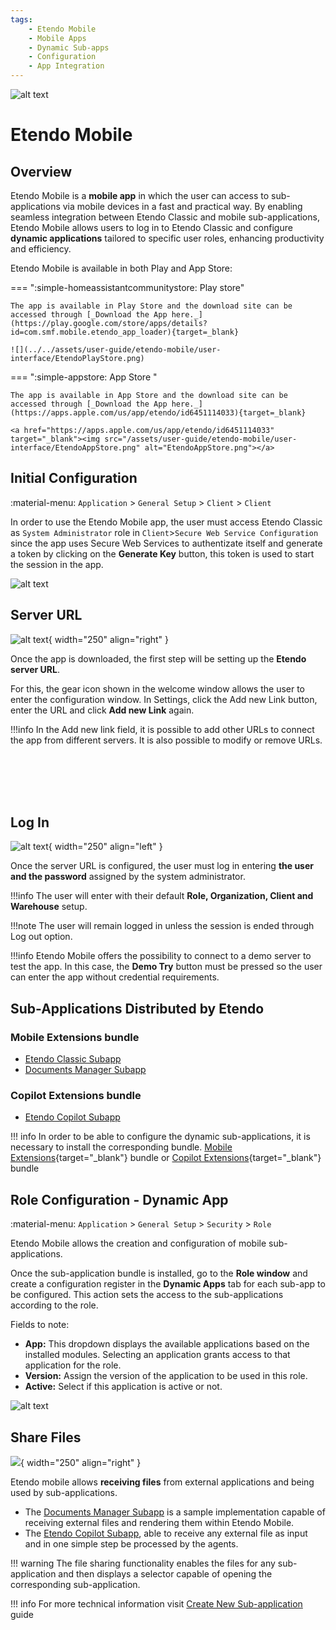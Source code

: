 ```yaml
---
tags:
    - Etendo Mobile
    - Mobile Apps
    - Dynamic Sub-apps
    - Configuration
    - App Integration
---
```


![alt text](../../assets/user-guide/etendo-mobile/getting-started/cover-getting-started-mobile.png)

# Etendo Mobile

## Overview

Etendo Mobile is a **mobile app** in which the user can access to sub-applications via mobile devices in a fast and practical way. By enabling seamless integration between Etendo Classic and mobile sub-applications, Etendo Mobile allows users to log in to Etendo Classic and configure **dynamic applications** tailored to specific user roles, enhancing productivity and efficiency.


Etendo Mobile is available in both Play and App Store:

=== ":simple-homeassistantcommunitystore: Play store"

    The app is available in Play Store and the download site can be accessed through [_Download the App here._](https://play.google.com/store/apps/details?id=com.smf.mobile.etendo_app_loader){target=_blank}

    ![](../../assets/user-guide/etendo-mobile/user-interface/EtendoPlayStore.png)

=== ":simple-appstore: App Store "

    The app is available in App Store and the download site can be accessed through [_Download the App here._](https://apps.apple.com/us/app/etendo/id6451114033){target=_blank}

    <a href="https://apps.apple.com/us/app/etendo/id6451114033" target="_blank"><img src="/assets/user-guide/etendo-mobile/user-interface/EtendoAppStore.png" alt="EtendoAppStore.png"></a>
    

## Initial Configuration
:material-menu: `Application` > `General Setup` > `Client` > `Client`

In order to use the Etendo Mobile app, the user must access Etendo Classic as `System Administrator` role in `Client`>`Secure Web Service Configuration` since the app uses Secure Web Services to authentizate itself and generate a token by clicking on the **Generate Key** button, this token is used to start the session in the app.

![alt text](../../assets/user-guide/etendo-mobile/getting-started/getting-started-mobile-0.png)

## Server URL

![alt text](../../assets/user-guide/etendo-mobile/getting-started/getting-started-mobile-1.jpg){ width="250" align="right" }

Once the app is downloaded, the first step will be setting up the **Etendo server URL**.

For this, the gear icon shown in the welcome window allows the user to enter the configuration window. In Settings, click the Add new Link button, enter the URL and click **Add new Link** again.


!!!info
    In the Add new link field, it is possible to add other URLs to connect the app from different servers. It is also possible to modify or remove URLs.


<br>
<br>
<br>
<br>

## Log In


![alt text](../../assets/user-guide/etendo-mobile/getting-started/getting-started-mobile-2.jpg){ width="250" align="left" }

Once the server URL is configured, the user must log in entering **the user and the password** assigned by the system administrator.

!!!info
    The user will enter with their default **Role, Organization, Client and Warehouse** setup.

!!!note
    The user will remain logged in unless the session is ended through Log out option.  

!!!info
    Etendo Mobile offers the possibility to connect to a demo server to test the app. In this case, the **Demo Try** button must be pressed so the user can enter the app without credential requirements.


## Sub-Applications Distributed by Etendo


### Mobile Extensions bundle

- [Etendo Classic Subapp](./bundles/mobile-extensions/etendo-classic-subapp.md) 
- [Documents Manager Subapp](./bundles/mobile-extensions/overview.md)

### Copilot Extensions bundle

- [Etendo Copilot Subapp](../etendo-copilot/bundles/overview.md#etendo-copilot-subapp) 

!!! info
    In order to be able to configure the dynamic sub-applications, it is necessary to install the corresponding bundle. [Mobile Extensions](https://marketplace.etendo.cloud/#/product-details?module=55A7EF64F7FA43449B249DA7F8E14589){target="\_blank"} bundle or [Copilot Extensions](https://marketplace.etendo.cloud/#/product-details?module=82C5DA1B57884611ABA8F025619D4C05){target="\_blank"} bundle

## Role Configuration - Dynamic App 

:material-menu: `Application` > `General Setup` > `Security` > `Role`

Etendo Mobile allows the creation and configuration of mobile sub-applications. 

Once the sub-application bundle is installed, go to the **Role window** and create a configuration register in the **Dynamic Apps** tab for each sub-app to be configured. This action sets the access to the sub-applications according to the role.  

Fields to note:

- **App:** This dropdown displays the available applications based on the installed modules. Selecting an application grants access to that application for the role.
- **Version:** Assign the version of the application to be used in this role.
- **Active:** Select if this application is active or not.

![alt text](../../assets/user-guide/etendo-mobile/getting-started/getting-started-mobile-3.png)



## Share Files

![](../../assets/user-guide/etendo-mobile/getting-started/share-files.gif){ width="250" align="right" }

Etendo mobile allows **receiving files** from external applications and being used by sub-applications.  

- The [Documents Manager Subapp](./bundles/mobile-extensions/overview.md#documents-manager-subapp) is a sample implementation capable of receiving external files and rendering them within Etendo Mobile. 
- The [Etendo Copilot Subapp](../etendo-copilot/bundles/overview.md#etendo-copilot-subapp), able to receive any external file as input and in one simple step be processed by the agents.

!!! warning
    The file sharing functionality enables the files for any sub-application and then displays a selector capable of opening the corresponding sub-application.

!!! info
    For more technical information visit [Create New Sub-application](../../developer-guide/etendo-mobile/tutorials/create-new-subapplication.md) guide


